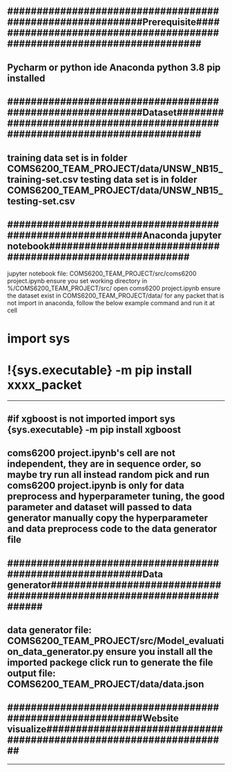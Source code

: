 ###########################################################Prerequisite#########################################################################
------------------------------------------------------------------------------------------------------------------------------------------------
Pycharm or python ide
Anaconda
python 3.8
pip installed
------------------------------------------------------------------------------------------------------------------------------------------------
###########################################################Dataset#############################################################################
------------------------------------------------------------------------------------------------------------------------------------------------
training data set is in folder COMS6200_TEAM_PROJECT/data/UNSW_NB15_training-set.csv
testing data set is in folder COMS6200_TEAM_PROJECT/data/UNSW_NB15_testing-set.csv
------------------------------------------------------------------------------------------------------------------------------------------------
###########################################################Anaconda jupyter notebook############################################################
------------------------------------------------------------------------------------------------------------------------------------------------
jupyter notebook file: COMS6200_TEAM_PROJECT/src/coms6200 project.ipynb
ensure you set working directory in %/COMS6200_TEAM_PROJECT/src/
open coms6200 project.ipynb
ensure the dataset exist in COMS6200_TEAM_PROJECT/data/
for any packet that is not import in anaconda, follow the below example command and run it at cell
# import sys
# !{sys.executable} -m pip install xxxx_packet
--------------------------------------------------
#if xgboost is not imported
import sys
{sys.executable} -m pip install xgboost
--------------------------------------------------
coms6200 project.ipynb's cell are not independent, they are in sequence order, so maybe try run all instead random pick and run
coms6200 project.ipynb is only for data preprocess and hyperparameter tuning, the good parameter and dataset will passed to data generator
manually copy the hyperparameter and data preprocess code to the data generator file
------------------------------------------------------------------------------------------------------------------------------------------------
###########################################################Data generator#######################################################################
------------------------------------------------------------------------------------------------------------------------------------------------
data generator file: COMS6200_TEAM_PROJECT/src/Model_evaluation_data_generator.py
ensure you install all the imported packege
click run to generate the file
output file: COMS6200_TEAM_PROJECT/data/data.json
------------------------------------------------------------------------------------------------------------------------------------------------
###########################################################Website visualize####################################################################
------------------------------------------------------------------------------------------------------------------------------------------------

------------------------------------------------------------------------------------------------------------------------------------------------
